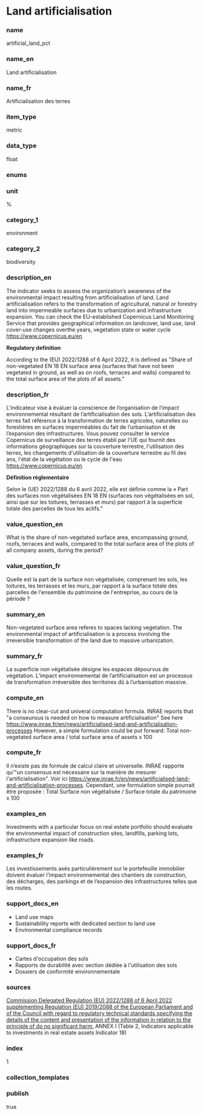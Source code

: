 # Land artificialisation

### name

artificial_land_pct

### name_en

Land artificialisation

### name_fr

Artificialisation des terres

### item_type

metric

### data_type

float

### enums



### unit

%

### category_1

environment

### category_2

biodiversity

### description_en

The indicator seeks to assess the organization’s awareness of the environmental impact
resulting from artificialisation of land. Land artificialisation refers to the
transformation of agricultural, natural or forestry land into impermeable surfaces due
to urbanization and infrastructure expansion. You can check the EU-established
Copernicus Land Monitoring Service that provides geographical information on landcover,
land use, land cover-use changes overthe years, vegetation state or water
cycle https://www.copernicus.eu/en

**Regulatory definition**

According to the (EU) 2022/1288 of 6 April 2022, it is defined as "Share of
non-vegetated EN 18 EN surface area (surfaces that have not been vegetated in ground,
as well as on roofs, terraces and walls) compared to the total surface area of the
plots of all assets."
 
### description_fr

L’indicateur vise à évaluer la conscience de l’organisation de l’impact environnemental
résultant de l’artificialisation des sols. L’artificialisation des terres fait
référence à la transformation de terres agricoles, naturelles ou forestières en
surfaces imperméables du fait de l’urbanisation et de l’expansion des infrastructures.
Vous pouvez consulter le service Copernicus de surveillance des terres établi par
l'UE qui fournit des informations géographiques sur la couverture terrestre,
l'utilisation des terres, les changements d'utilisation de la couverture terrestre
au fil des ans, l'état de la végétation ou le cycle de l'eau https://www.copernicus.eu/en
 
**Définition réglementaire**

Selon le (UE) 2022/1288 du 6 avril 2022, elle est définie comme la « Part des surfaces non
végétalisées EN 18 EN (surfaces non végétalisées en sol, ainsi que sur les toitures,
terrasses et murs) par rapport à la superficie totale des parcelles de tous les actifs."

### value_question_en

What is the share of non-vegetated surface area, encompassing ground, roofs, terraces and walls,
compared to the total surface area of the plots of all company assets, during the period?

### value_question_fr

Quelle est la part de la surface non végétalisée, comprenant les sols, les toitures, les
terrasses et les murs, par rapport à la surface totale des parcelles de l'ensemble du patrimoine
de l'entreprise, au cours de la période ?

### summary_en

Non-vegetated surface area referes to spaces lacking vegetation. The environmental impact of
artificialisation is a process involving the irreversible transformation of the land due to
massive urbanization.

### summary_fr

La superficie non végétalisée désigne les espaces dépourvus de végétation. L’impact
environnemental de l’artificialisation est un processus de transformation irréversible
des territoires dû à l’urbanisation massive.

### compute_en

There is no clear-cut and univeral computation formula. INRAE reports that
"a conseunsus is needed on how to measure artificialisation" See
here https://www.inrae.fr/en/news/artificialised-land-and-artificialisation-processes
However, a simple formulation could be put forward: Total non-vegetated surface
area / total surface area of assets x 100

### compute_fr

Il n’existe pas de formule de calcul claire et universelle. INRAE rapporte
qu'"un consensus est nécessaire sur la manière de mesurer l'artificialisation".
Voir ici https://www.inrae.fr/en/news/artificialised-land-and-artificialisation-processes.
Cependant, une formulation simple pourrait être proposée : Total Surface
non végétalisée / Surface totale du patrimoine x 100

### examples_en

Investments with a particular focus on real estate portfolio should evaluate the environmental
impact of construction sites, landfills, parking lots, infrastructure expansion like roads.

### examples_fr

Les investissements axés particulièrement sur le portefeuille immobilier doivent évaluer
l’impact environnemental des chantiers de construction, des décharges, des parkings et de
l’expansion des infrastructures telles que les routes.

### support_docs_en

- Land use maps
- Sustainability reports with dedicated section to land use
- Environmental compliance records

### support_docs_fr

- Cartes d'occupation des sols
- Rapports de durabilité avec section dédiée à l'utilisation des sols
- Dossiers de conformité environnementale

### sources

[Commission Delegated Regulation (EU) 2022/1288 of 6 April 2022 supplementing Regulation (EU) 2019/2088 of the European Parliament and of the Council with regard to regulatory technical standards specifying the details of the content and presentation of the information in relation to the principle of do no significant harm.](https://eur-lex.europa.eu/eli/reg_del/2022/1288/oj)
ANNEX I (Table 2, Indicators applicable to investments in real estate assets Indicator 18)

            
### index

1

### collection_templates


### publish

true
